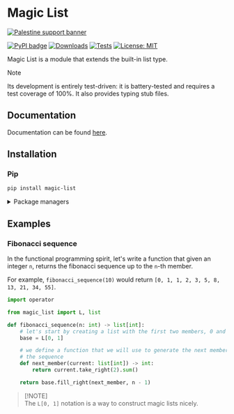 <!-- markdownlint-disable MD028, MD033 -->

# Magic List

[![Palestine support banner](https://raw.githubusercontent.com/Safouene1/support-palestine-banner/master/banner-support.svg)](https://irusa.org/middle-east/palestine/)

[![PyPI badge](https://img.shields.io/pypi/v/magic-list)](<https://pypi.org/project/magic-list/>)
[![Downloads](https://static.pepy.tech/badge/magic-list)](https://pepy.tech/project/magic-list)
[![Tests](https://github.com/qexat/magic-list/actions/workflows/tests.yml/badge.svg)](https://github.com/qexat/magic-list/actions)
[![License: MIT](https://img.shields.io/badge/License-MIT-purple.svg)](https://opensource.org/licenses/MIT)

Magic List is a module that extends the built-in list type.

> [!NOTE]
> Its development is entirely test-driven: it is battery-tested and requires a
> test coverage of 100%. It also provides typing stub files.

## Documentation

Documentation can be found [here](https://qexat.github.io/magic-list/).

## Installation

### Pip

```sh
pip install magic-list
```

<details>
<summary>Package managers</summary>

### Conda

```sh
conda install magic-list
```

### Pipenv

```sh
pipenv install magic-list
```

### pipx

```sh
pipx install magic-list
```

### Poetry

```sh
poetry add magic-list
```

### uv

```sh
uv pip install magic-list
```

</details>

## Examples

### Fibonacci sequence

In the functional programming spirit, let's write a function that given an integer `n`, returns the fibonacci sequence up to the `n`-th member.

For example, `fibonacci_sequence(10)` would return `[0, 1, 1, 2, 3, 5, 8, 13, 21, 34, 55]`.

```py
import operator

from magic_list import L, list

def fibonacci_sequence(n: int) -> list[int]:
    # let's start by creating a list with the first two members, 0 and 1.
    base = L[0, 1]

    # we define a function that we will use to generate the next members of
    # the sequence
    def next_member(current: list[int]) -> int:
        return current.take_right(2).sum()

    return base.fill_right(next_member, n - 1)
```

> [!NOTE]\
> The `L[0, 1]` notation is a way to construct magic lists nicely.
